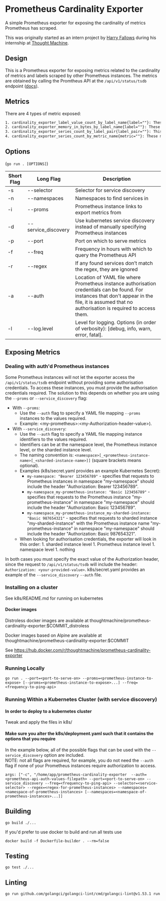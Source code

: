 # Prometheus Cardinality Exporter

A simple Prometheus exporter for exposing the cardinality of metrics Prometheus has scraped.

This was originally started as an intern project by [Harry Fallows](https://github.com/harryfallows) during his internship at [Thought Machine](https://thoughtmachine.net/).

## Design

This is a Prometheus exporter for exposing metrics related to the cardinality of metrics and labels scraped by other Prometheus instances.
The metrics are obtained by calling the Promtheus API at the ```/api/v1/status/tsdb``` endpoint ([docs](https://prometheus.io/docs/prometheus/latest/querying/api/)).

## Metrics

There are 4 types of metric exposed:

```txt
1. cardinality_exporter_label_value_count_by_label_name{label=""}: These metrics report label names and their respective value counts.
2. cardinality_exporter_memory_in_bytes_by_label_name{label=""}: These metrics report label names and their respective memory used in bytes. Memory usage is calculated by adding the length of all values for a given label name.
3. cardinality_exporter_series_count_by_label_pair{label_pair=""}: This will provide a list of label value pairs and their series count.
4. cardinality_exporter_series_count_by_metric_name{metric=""}: These metrics report metric names and their respective series counts.
```

## Options

(```go run . [OPTIONS]```)

| Short Flag | Long Flag           | Description                                                                          |
|------------|---------------------|--------------------------------------------------------------------------------------|
| -s        | --selector         | Selector for service discovery                                                       |
| -n        | --namespaces       | Namespaces to find services in                                                       |
| -i        | --proms            | Prometheus instance links to export metrics from                                     |
| -d        | --service_discovery | Use kubernetes service discovery instead of manually specifying Prometheus instances |
| -p        | --port             | Port on which to serve metrics                                                       |
| -f        | --freq             | Frequency in hours with which to query the Prometheus API                            |
| -r        | --regex            | If any found services don’t match the regex, they are ignored                        |
| -a        | --auth             | Location of YAML file where Prometheus instance authorisation credentials can be found. For instances that don't appear in the file, it is assumed that no authorisation is required to access them. |
| -l        | --log.level        | Level for logging. Options (in order of verbosity): [debug, info, warn, error, fatal].|

## Exposing Metrics

### Dealing with auth'd Prometheus instances

Some Prometheus instances will not let the exporter access the ```/api/v1/status/tsdb``` endpoint without providing some authorisation credentials. To access these instances, you must provide the authorisation credentials required. The solution to this depends on whether you are using the ```--proms``` or ```--service_discovery``` flag:

- With ```--proms```:
  - Use the ```--auth``` flag to specify a YAML file mapping ```--proms``` instances to the values required.
  - Example: \<my-prometheus\>:\<my-Authorization-header-value\>).
- With ```--service_discovery```:
  - Use the ```--auth``` flag to specify a YAML file mapping instance identifiers to the values required.
  - Identifiers can be at the namespace level, the Prometheus instance level, or the sharded instance level.
  - The naming convention is: ```<namespace>[_<prometheus-instance-name>[_<sharded-instance-name>]]``` (square brackets means optional).
  - Examples (k8s/secret.yaml provides an example Kubernetes Secret):
    - ```my-namespace: "Bearer 123456789"``` - specifies that requests to Prometheus instances in namespace "my-namespace" should include the header "Authorization: Bearer 123456789".
    - ```my-namespace_my-prometheus-instance: "Basic 123456789"``` - specifies that requests to the Prometheus instance "my-prometheus-instance" in namespace "my-namespace" should include the header "Authorization: Basic 123456789".
    - ```my-namespace_my-prometheus-instance_my-sharded-instance: "Basic 987654321"``` - specifies that requests to sharded instance "my-sharded-instance" with the Prometheus instance name "my-prometheus-instance" in namespace "my-namespace" should include the header "Authorization: Basic 987654321".
  - When looking for authorisation credentials, the exporter will look in this order:
        1. sharded instance level
        1. Prometheus instance level
        1. namespace level
        1. nothing

In both cases you must specify the exact value of the Authorization header, since the request to ```/api/v1/status/tsdb``` will include the header: ```Authorization: <your-provided-value>```. k8s/secret.yaml provides an example of the ```--service_discovery``` ```--auth``` file.

### Installing on a cluster

See k8s/README.md for running on kubernetes

#### Docker images

Distroless docker images are available at thoughtmachine/prometheus-cardinality-exporter:$COMMIT_distroless

Docker images based on Alpine are available at thoughtmachine/prometheus-cardinality-exporter:$COMMIT

See  <https://hub.docker.com/r/thoughtmachine/prometheus-cardinality-exporter>

### Running Locally

```go run . --port=<port-to-serve-on> --proms=<prometheus-instance-to-expose> [--proms=<prometheus-instance-to-expose>...] --freq=<frequency-to-ping-api>```

### Running Within a Kubernetes Cluster (with service discovery)

#### In order to deploy to a kubernetes cluster

Tweak and apply the files in k8s/

#### Make sure you alter the k8s/deployment.yaml such that it contains the options that you require

In the example below, all of the possible flags that can be used with the ```--service_discovery``` option are included.\
NOTE: not all flags are required, for example, you do not need the ```--auth``` flag if none of your Prometheus instances require authorization to access.

```args: ["-c", "/home/app/prometheus-cardinality-exporter  --auth=<prometheus-api-auth-values-filepath> --port=<port-to-serve-on> --service_discovery --freq=<frequency-to-ping-api> --selector=<service-selector> --regex=<regex-for-prometheus-instances> --namespaces=<namespace-of-prometheus-instances> [--namespaces=<namespace-of-prometheus-instances>...]]```

## Building

```go build ./...```

If you'd prefer to use docker to build and run all tests use

```docker build -f Dockerfile-builder . --rm=false```

## Testing

```go test ./...```

## Linting

```go run github.com/golangci/golangci-lint/cmd/golangci-lint@v1.53.1 run```
